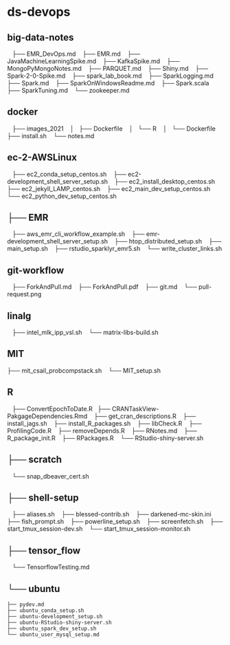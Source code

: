# ds-devops

## big-data-notes

   ├── EMR_DevOps.md
   ├── EMR.md
   ├── JavaMachineLearningSpike.md
   ├── KafkaSpike.md
   ├── MongoPyMongoNotes.md
   ├── PARQUET.md
   ├── Shiny.md
   ├── Spark-2-0-Spike.md
   ├── spark_lab_book.md
   ├── SparkLogging.md
   ├── Spark.md
   ├── SparkOnWindowsReadme.md
   ├── Spark.scala
   ├── SparkTuning.md
   └── zookeeper.md

## docker

   ├── images_2021
   │   ├── Dockerfile
   │   └── R
   │       └── Dockerfile
   ├── install.sh
   └── notes.md

## ec-2-AWSLinux

   ├── ec2_conda_setup_centos.sh
   ├── ec2-development_shell_server_setup.sh
   ├── ec2_install_desktop_centos.sh
   ├── ec2_jekyll_LAMP_centos.sh
   ├── ec2_main_dev_setup_centos.sh
   └── ec2_python_dev_setup_centos.sh
## ├── EMR

   ├── aws_emr_cli_workflow_example.sh
   ├── emr-development_shell_server_setup.sh
   ├── htop_distributed_setup.sh
   ├── main_setup.sh
   ├── rstudio_sparklyr_emr5.sh
   └── write_cluster_links.sh
## git-workflow

   ├── ForkAndPull.md
   ├── ForkAndPull.pdf
   ├── git.md
   └── pull-request.png

## linalg

   ├── intel_mlk_ipp_vsl.sh
   └── matrix-libs-build.sh

## MIT

├── mit_csail_probcompstack.sh
   └── MIT_setup.sh

## R

   ├── ConvertEpochToDate.R
   ├── CRANTaskView-PakgageDependencies.Rmd
   ├── get_cran_descriptions.R
   ├── install_jags.sh
   ├── install_R_packages.sh
   ├── libCheck.R
   ├── ProfilingCode.R
   ├── removeDepends.R
   ├── RNotes.md
   ├── R_package_init.R
   ├── RPackages.R
   └── RStudio-shiny-server.sh

## ├── scratch

   └── snap_dbeaver_cert.sh

## ├── shell-setup

   ├── aliases.sh
   ├── blessed-contrib.sh
   ├── darkened-mc-skin.ini
   ├── fish_prompt.sh
   ├── powerline_setup.sh
   ├── screenfetch.sh
   ├── start_tmux_session-dev.sh
   └── start_tmux_session-monitor.sh

## ├── tensor_flow

   └── TensorflowTesting.md

## └── ubuntu

    ├── pydev.md
    ├── ubuntu_conda_setup.sh
    ├── ubuntu-development_setup.sh
    ├── ubuntu-RStudio-shiny-server.sh
    ├── ubuntu_spark_dev_setup.sh
    └── ubuntu_user_mysql_setup.md
